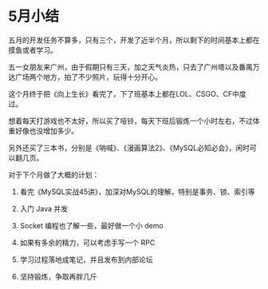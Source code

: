 # 5月小结

五月的开发任务不算多，只有三个，开发了近半个月，所以剩下的时间基本上都在摸鱼或者学习。

五一女朋友来广州，由于假期只有三天，加之天气炎热，只去了广州塔以及番禺万达广场两个地方，拍了不少照片，玩得十分开心。

这个月终于把《向上生长》看完了，下了班基本上都在LOL、CSGO、CF中度过。

想着每天打游戏也不太好，所以买了哑铃，每天下班后锻炼一个小时左右，不过体重好像也没增加多少。

另外还买了三本书，分别是《呐喊》、《漫画算法2》、《MySQL必知必会》，闲时可以翻几页。

对于下个月做了大概的计划：

1. 看完《MySQL实战45讲》，加深对MySQL的理解，特别是事务、锁、索引等

2. 入门 Java 并发

3. Socket 编程也了解一些，最好做一个小 demo

4. 如果有多余的精力，可以考虑手写一个 RPC

5. 学习过程落地成笔记，并且发布到内部论坛

6. 坚持锻炼，争取再胖几斤